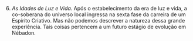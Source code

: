 6. *As Idades de Luz e Vida*. Após o estabelecimento da era de luz e vida, a co-soberana do universo local ingressa na sexta fase da carreira de um Espírito Criativo. Mas não podemos descrever a natureza dessa grande experiência. Tais coisas pertencem a um futuro estágio de evolução em Nébadon.
